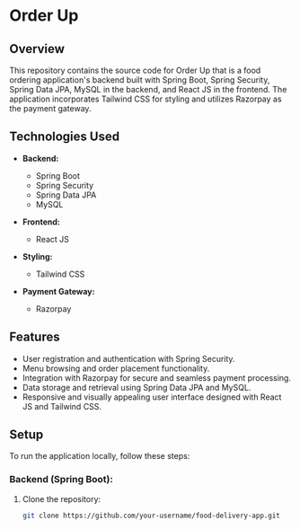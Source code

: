 # Order Up

## Overview

This repository contains the source code for Order Up that is a food ordering application's backend built with Spring Boot, Spring Security, Spring Data JPA, MySQL in the backend, and React JS in the frontend. The application incorporates Tailwind CSS for styling and utilizes Razorpay as the payment gateway.

## Technologies Used

- **Backend:**
  - Spring Boot
  - Spring Security
  - Spring Data JPA
  - MySQL

- **Frontend:**
  - React JS

- **Styling:**
  - Tailwind CSS

- **Payment Gateway:**
  - Razorpay

## Features

- User registration and authentication with Spring Security.
- Menu browsing and order placement functionality.
- Integration with Razorpay for secure and seamless payment processing.
- Data storage and retrieval using Spring Data JPA and MySQL.
- Responsive and visually appealing user interface designed with React JS and Tailwind CSS.

## Setup

To run the application locally, follow these steps:

### Backend (Spring Boot):

1. Clone the repository:
   ```bash
   git clone https://github.com/your-username/food-delivery-app.git
